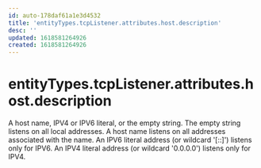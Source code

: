 ```yaml
---
id: auto-178daf61a1e3d4532
title: 'entityTypes.tcpListener.attributes.host.description'
desc: ''
updated: 1618581264926
created: 1618581264926
---
```

# entityTypes.tcpListener.attributes.host.description

A host name, IPV4 or IPV6 literal, or the empty string. The empty string listens on all local addresses. A host name listens on all addresses associated with the name. An IPV6 literal address (or wildcard &#39;[::]&#39;) listens only for IPV6. An IPV4 literal address (or wildcard &#39;0.0.0.0&#39;) listens only for IPV4.